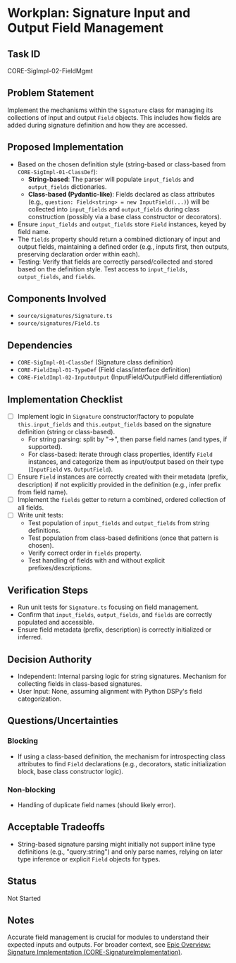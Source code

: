 # Workplan: Signature Input and Output Field Management

## Task ID
CORE-SigImpl-02-FieldMgmt

## Problem Statement
Implement the mechanisms within the `Signature` class for managing its collections of input and output `Field` objects. This includes how fields are added during signature definition and how they are accessed.

## Proposed Implementation
- Based on the chosen definition style (string-based or class-based from `CORE-SigImpl-01-ClassDef`):
    - **String-based**: The parser will populate `input_fields` and `output_fields` dictionaries.
    - **Class-based (Pydantic-like)**: Fields declared as class attributes (e.g., `question: Field<string> = new InputField(...)`) will be collected into `input_fields` and `output_fields` during class construction (possibly via a base class constructor or decorators).
- Ensure `input_fields` and `output_fields` store `Field` instances, keyed by field name.
- The `fields` property should return a combined dictionary of input and output fields, maintaining a defined order (e.g., inputs first, then outputs, preserving declaration order within each).
- Testing: Verify that fields are correctly parsed/collected and stored based on the definition style. Test access to `input_fields`, `output_fields`, and `fields`.

## Components Involved
- `source/signatures/Signature.ts`
- `source/signatures/Field.ts`

## Dependencies
- `CORE-SigImpl-01-ClassDef` (Signature class definition)
- `CORE-FieldImpl-01-TypeDef` (Field class/interface definition)
- `CORE-FieldImpl-02-InputOutput` (InputField/OutputField differentiation)

## Implementation Checklist
- [ ] Implement logic in `Signature` constructor/factory to populate `this.input_fields` and `this.output_fields` based on the signature definition (string or class-based).
    - For string parsing: split by "->", then parse field names (and types, if supported).
    - For class-based: iterate through class properties, identify `Field` instances, and categorize them as input/output based on their type (`InputField` vs. `OutputField`).
- [ ] Ensure `Field` instances are correctly created with their metadata (prefix, description) if not explicitly provided in the definition (e.g., infer prefix from field name).
- [ ] Implement the `fields` getter to return a combined, ordered collection of all fields.
- [ ] Write unit tests:
    - Test population of `input_fields` and `output_fields` from string definitions.
    - Test population from class-based definitions (once that pattern is chosen).
    - Verify correct order in `fields` property.
    - Test handling of fields with and without explicit prefixes/descriptions.

## Verification Steps
- Run unit tests for `Signature.ts` focusing on field management.
- Confirm that `input_fields`, `output_fields`, and `fields` are correctly populated and accessible.
- Ensure field metadata (prefix, description) is correctly initialized or inferred.

## Decision Authority
- Independent: Internal parsing logic for string signatures. Mechanism for collecting fields in class-based signatures.
- User Input: None, assuming alignment with Python DSPy's field categorization.

## Questions/Uncertainties
### Blocking
- If using a class-based definition, the mechanism for introspecting class attributes to find `Field` declarations (e.g., decorators, static initialization block, base class constructor logic).

### Non-blocking
- Handling of duplicate field names (should likely error).

## Acceptable Tradeoffs
- String-based signature parsing might initially not support inline type definitions (e.g., "query:string") and only parse names, relying on later type inference or explicit `Field` objects for types.

## Status
Not Started

## Notes
Accurate field management is crucial for modules to understand their expected inputs and outputs.
For broader context, see [Epic Overview: Signature Implementation (CORE-SignatureImplementation)](../../docs/planning/workplans/CORE-SignatureImplementation.md).